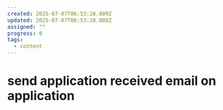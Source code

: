 ```yaml
---
created: 2025-07-07T06:53:28.009Z
updated: 2025-07-07T06:53:28.008Z
assigned: ""
progress: 0
tags:
  - content
---
```


# send application received email on application
